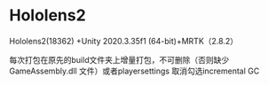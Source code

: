# Hololens2
Hololens2(18362) +Unity 2020.3.35f1 (64-bit)+MRTK（2.8.2）

每次打包在原先的build文件夹上增量打包，不可删除（否则缺少GameAssembly.dll 文件）或者playersettings 取消勾选incremental GC
